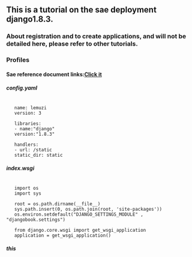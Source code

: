 ## This is a tutorial on the sae deployment django1.8.3.
### About registration and to create applications, and will not be detailed here, please refer to other tutorials.

### Profiles
####  Sae reference document links:[Click it](http://www.sinacloud.com/doc/sae/python/tutorial.html#shi-yong-web-kai-fa-kuang-jia) 

##### config.yaml
<pre><code>
   name: lemuzi
   version: 3
     
   libraries:
   - name:"django"
   version:"1.8.3"
     
   handlers:
   - url: /static
   static_dir: static
</code></pre>
  
##### index.wsgi
<pre><code>
   import os
   import sys
   
   root = os.path.dirname(__file__)
   sys.path.insert(0, os.path.join(root, 'site-packages'))
   os.environ.setdefault("DJANGO_SETTINGS_MODULE" , "djangobook.settings")
   
   from django.core.wsgi import get_wsgi_application  
   application = get_wsgi_application()
</code></pre>
   
##### this

